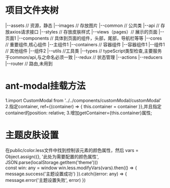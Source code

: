 # 项目文件夹树
|--assets // 资源，静态
  |--images    //  存放图片
|--common // 公共类
  |--api    //  存放axios请求接口
  |--styles //  存放皮肤样式
|--views（pages）// 展示的页面
  |--页面1
|--components // 具体到页面的组件，头部，尾部，导航栏等等
  |--cores // 重要组件,核心组件
    |--主组件1
  |--containers // 容器组件
    |--容器组件1
  |--组件1 // 其他组件
  |--组件2
|--utils //工具类
|--types // typeScript类型检查,主要服务于common/api,与之命名必须一致
|--redux // 状态管理
  |--actions 
  |--reducers
|--router // 路由,未用到


# ant-modal挂载方法
1.import CustomModal from '../../components/customModal/customModal'
2.指定container, ref={(container) => { this.container = container }},并且指定container的position: relative;
3.增加getContainer={this.container}属性;

# 主题皮肤设置
在public/color.less文件中找到控制该元素的颜色属性，然后
    vars = Object.assign({}, '此处为需要配置的颜色属性', JSON.parse(localStorage.getItem('theme')))   
    const win: any = window
    win.less.modifyVars(vars).then(() => {
        message.success('主题设置成功')
    }).catch((error: any) => {
        message.error('主题设置失败', error)
    })